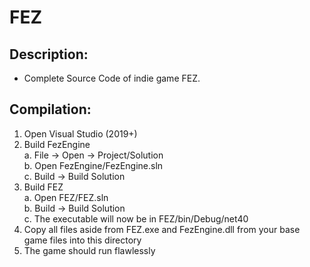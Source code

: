 FEZ
===

## Description:
* Complete Source Code of indie game FEZ.

## Compilation:
1. Open Visual Studio (2019+)
2. Build FezEngine  
  a. File -> Open -> Project/Solution  
  b. Open FezEngine/FezEngine.sln  
  c. Build -> Build Solution  
3. Build FEZ  
  a. Open FEZ/FEZ.sln  
  b. Build -> Build Solution  
  c. The executable will now be in FEZ/bin/Debug/net40  
4. Copy all files aside from FEZ.exe and FezEngine.dll from your base game files into this directory
5. The game should run flawlessly
